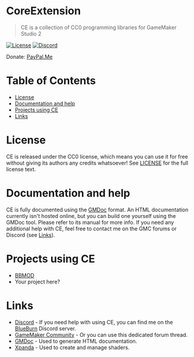 # CoreExtension
> CE is a collection of CC0 programming libraries for GameMaker Studio 2

[![License](https://img.shields.io/github/license/kraifpatrik/CoreExtension)](LICENSE)
[![Discord](https://img.shields.io/discord/298884075585011713?label=Discord)](https://discord.gg/ep2BGPm)

Donate: [PayPal.Me](https://www.paypal.me/kraifpatrik/1usd)

# Table of Contents
* [License](#license)
* [Documentation and help](#documentation-and-help)
* [Projects using CE](#projects-using-ce)
* [Links](#links)

# License
CE is released under the CC0 license, which means you can use it for free without giving its authors any credits whatsoever! See [LICENSE](LICENSE) for the full license text.

# Documentation and help
CE is fully documented using the [GMDoc](https://github.com/kraifpatrik/gmdoc) format. An HTML documentation currently isn't hosted online, but you can build one yourself using the GMDoc tool. Please refer to its manual for more info. If you need any additional help with CE, feel free to contact me on the GMC forums or Discord (see [Links](#links)).

# Projects using CE
* [BBMOD](https://marketplace.yoyogames.com/assets/9424/bbmod)
* Your project here?

# Links
* [Discord](https://discord.gg/ep2BGPm) - If you need help with using CE, you can find me on the [BlueBurn](https://blueburn.cz/) Discord server.
* [GameMaker Community](https://forum.yoyogames.com/index.php?threads/62585) - Or you can use this dedicated forum thread.
* [GMDoc](https://marketplace.yoyogames.com/assets/10014/gmdoc-2) - Used to generate HTML documentation.
* [Xpanda](https://github.com/GameMakerDiscord/Xpanda) - Used to create and manage shaders.
